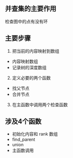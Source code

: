 ## 并查集的主要作用
检查图中的点有没有环

## 主要步骤
1. 把当前的内容映射到数组
+ 内容映射数组
+ 记录树的深度数组
2. 定义必要的两个函数
+ 找父节点
+ 合并节点
3. 在主函数中调用两个检查函数


## 涉及4个函数
+ 初始化内容和 rank 数组
+ find_parent
+ union
+ 主函数调用
